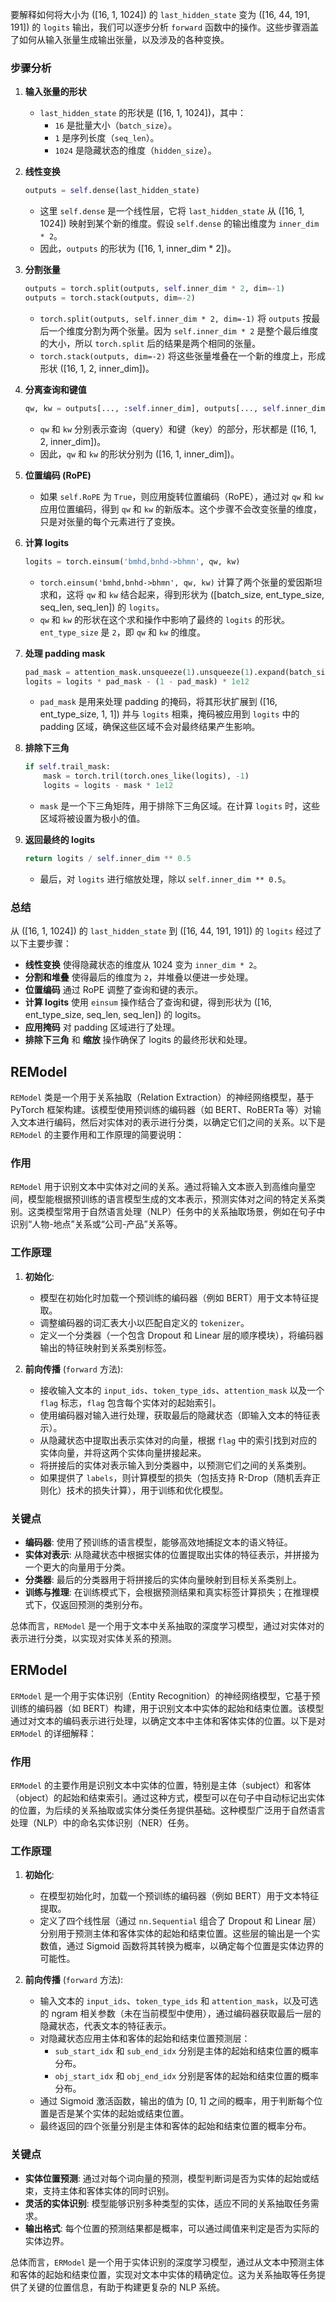 要解释如何将大小为 \([16, 1, 1024]\) 的 `last_hidden_state` 变为 \([16, 44, 191, 191]\) 的 `logits` 输出，我们可以逐步分析 `forward` 函数中的操作。这些步骤涵盖了如何从输入张量生成输出张量，以及涉及的各种变换。

### 步骤分析

1. **输入张量的形状**

   - `last_hidden_state` 的形状是 \([16, 1, 1024]\)，其中：
     - `16` 是批量大小（`batch_size`）。
     - `1` 是序列长度（`seq_len`）。
     - `1024` 是隐藏状态的维度（`hidden_size`）。

2. **线性变换**

   ```python
   outputs = self.dense(last_hidden_state)
   ```

   - 这里 `self.dense` 是一个线性层，它将 `last_hidden_state` 从 \([16, 1, 1024]\) 映射到某个新的维度。假设 `self.dense` 的输出维度为 `inner_dim * 2`。
   - 因此，`outputs` 的形状为 \([16, 1, inner_dim * 2]\)。

3. **分割张量**

   ```python
   outputs = torch.split(outputs, self.inner_dim * 2, dim=-1)
   outputs = torch.stack(outputs, dim=-2)
   ```

   - `torch.split(outputs, self.inner_dim * 2, dim=-1)` 将 `outputs` 按最后一个维度分割为两个张量。因为 `self.inner_dim * 2` 是整个最后维度的大小，所以 `torch.split` 后的结果是两个相同的张量。
   - `torch.stack(outputs, dim=-2)` 将这些张量堆叠在一个新的维度上，形成形状 \([16, 1, 2, inner_dim]\)。

4. **分离查询和键值**

   ```python
   qw, kw = outputs[..., :self.inner_dim], outputs[..., self.inner_dim:]
   ```

   - `qw` 和 `kw` 分别表示查询（query）和键（key）的部分，形状都是 \([16, 1, 2, inner_dim]\)。
   - 因此，`qw` 和 `kw` 的形状分别为 \([16, 1, inner_dim]\)。

5. **位置编码 (RoPE)**

   - 如果 `self.RoPE` 为 `True`，则应用旋转位置编码（RoPE），通过对 `qw` 和 `kw` 应用位置编码，得到 `qw` 和 `kw` 的新版本。这个步骤不会改变张量的维度，只是对张量的每个元素进行了变换。

6. **计算 logits**

   ```python
   logits = torch.einsum('bmhd,bnhd->bhmn', qw, kw)
   ```

   - `torch.einsum('bmhd,bnhd->bhmn', qw, kw)` 计算了两个张量的爱因斯坦求和，这将 `qw` 和 `kw` 结合起来，得到形状为 \([batch_size, ent_type_size, seq_len, seq_len]\) 的 `logits`。
   - `qw` 和 `kw` 的形状在这个求和操作中影响了最终的 `logits` 的形状。`ent_type_size` 是 `2`，即 `qw` 和 `kw` 的维度。

7. **处理 padding mask**

   ```python
   pad_mask = attention_mask.unsqueeze(1).unsqueeze(1).expand(batch_size, self.ent_type_size, seq_len, seq_len)
   logits = logits * pad_mask - (1 - pad_mask) * 1e12
   ```

   - `pad_mask` 是用来处理 padding 的掩码，将其形状扩展到 \([16, ent_type_size, 1, 1]\) 并与 `logits` 相乘，掩码被应用到 `logits` 中的 padding 区域，确保这些区域不会对最终结果产生影响。

8. **排除下三角**

   ```python
   if self.trail_mask:
       mask = torch.tril(torch.ones_like(logits), -1)
       logits = logits - mask * 1e12
   ```

   - `mask` 是一个下三角矩阵，用于排除下三角区域。在计算 `logits` 时，这些区域将被设置为极小的值。

9. **返回最终的 logits**

   ```python
   return logits / self.inner_dim ** 0.5
   ```

   - 最后，对 `logits` 进行缩放处理，除以 `self.inner_dim ** 0.5`。

### 总结

从 \([16, 1, 1024]\) 的 `last_hidden_state` 到 \([16, 44, 191, 191]\) 的 `logits` 经过了以下主要步骤：

- **线性变换** 使得隐藏状态的维度从 1024 变为 `inner_dim * 2`。
- **分割和堆叠** 使得最后的维度为 `2`，并堆叠以便进一步处理。
- **位置编码** 通过 RoPE 调整了查询和键的表示。
- **计算 logits** 使用 `einsum` 操作结合了查询和键，得到形状为 \([16, ent_type_size, seq_len, seq_len]\) 的 logits。
- **应用掩码** 对 padding 区域进行了处理。
- **排除下三角** 和 **缩放** 操作确保了 logits 的最终形状和处理。


## REModel
`REModel` 类是一个用于关系抽取（Relation Extraction）的神经网络模型，基于 PyTorch 框架构建。该模型使用预训练的编码器（如 BERT、RoBERTa 等）对输入文本进行编码，然后对实体对的表示进行分类，以确定它们之间的关系。以下是 `REModel` 的主要作用和工作原理的简要说明：

### 作用
`REModel` 用于识别文本中实体对之间的关系。通过将输入文本嵌入到高维向量空间，模型能根据预训练的语言模型生成的文本表示，预测实体对之间的特定关系类别。这类模型常用于自然语言处理（NLP）任务中的关系抽取场景，例如在句子中识别“人物-地点”关系或“公司-产品”关系等。

### 工作原理
1. **初始化**:
   - 模型在初始化时加载一个预训练的编码器（例如 BERT）用于文本特征提取。
   - 调整编码器的词汇表大小以匹配自定义的 `tokenizer`。
   - 定义一个分类器（一个包含 Dropout 和 Linear 层的顺序模块），将编码器输出的特征映射到关系类别标签。

2. **前向传播** (`forward` 方法):
   - 接收输入文本的 `input_ids`、`token_type_ids`、`attention_mask` 以及一个 `flag` 标志，`flag` 包含每个实体对的起始索引。
   - 使用编码器对输入进行处理，获取最后的隐藏状态（即输入文本的特征表示）。
   - 从隐藏状态中提取出表示实体对的向量，根据 `flag` 中的索引找到对应的实体向量，并将这两个实体向量拼接起来。
   - 将拼接后的实体对表示输入到分类器中，以预测它们之间的关系类别。
   - 如果提供了 `labels`，则计算模型的损失（包括支持 R-Drop（随机丢弃正则化）技术的损失计算），用于训练和优化模型。

### 关键点
- **编码器**: 使用了预训练的语言模型，能够高效地捕捉文本的语义特征。
- **实体对表示**: 从隐藏状态中根据实体的位置提取出实体的特征表示，并拼接为一个更大的向量用于分类。
- **分类器**: 最后的分类器用于将拼接后的实体向量映射到目标关系类别上。
- **训练与推理**: 在训练模式下，会根据预测结果和真实标签计算损失；在推理模式下，仅返回预测的类别分布。

总体而言，`REModel` 是一个用于文本中关系抽取的深度学习模型，通过对实体对的表示进行分类，以实现对实体关系的预测。

## ERModel
`ERModel` 是一个用于实体识别（Entity Recognition）的神经网络模型，它基于预训练的编码器（如 BERT）构建，用于识别文本中实体的起始和结束位置。该模型通过对文本的编码表示进行处理，以确定文本中主体和客体实体的位置。以下是对 `ERModel` 的详细解释：

### 作用
`ERModel` 的主要作用是识别文本中实体的位置，特别是主体（subject）和客体（object）的起始和结束索引。通过这种方式，模型可以在句子中自动标记出实体的位置，为后续的关系抽取或实体分类任务提供基础。这种模型广泛用于自然语言处理（NLP）中的命名实体识别（NER）任务。

### 工作原理
1. **初始化**:
   - 在模型初始化时，加载一个预训练的编码器（例如 BERT）用于文本特征提取。
   - 定义了四个线性层（通过 `nn.Sequential` 组合了 Dropout 和 Linear 层）分别用于预测主体和客体实体的起始和结束位置。这些层的输出是一个实数值，通过 Sigmoid 函数将其转换为概率，以确定每个位置是实体边界的可能性。

2. **前向传播** (`forward` 方法):
   - 输入文本的 `input_ids`、`token_type_ids` 和 `attention_mask`，以及可选的 ngram 相关参数（未在当前模型中使用），通过编码器获取最后一层的隐藏状态，代表文本的特征表示。
   - 对隐藏状态应用主体和客体的起始和结束位置预测层：
     - `sub_start_idx` 和 `sub_end_idx` 分别是主体的起始和结束位置的概率分布。
     - `obj_start_idx` 和 `obj_end_idx` 分别是客体的起始和结束位置的概率分布。
   - 通过 Sigmoid 激活函数，输出的值为 [0, 1] 之间的概率，用于判断每个位置是否是某个实体的起始或结束位置。
   - 最终返回的四个张量分别是主体和客体的起始和结束位置的概率分布。

### 关键点
- **实体位置预测**: 通过对每个词向量的预测，模型判断词是否为实体的起始或结束，支持主体和客体实体的同时识别。
- **灵活的实体识别**: 模型能够识别多种类型的实体，适应不同的关系抽取任务需求。
- **输出格式**: 每个位置的预测结果都是概率，可以通过阈值来判定是否为实际的实体边界。

总体而言，`ERModel` 是一个用于实体识别的深度学习模型，通过从文本中预测主体和客体的起始和结束位置，实现对文本中实体的精确定位。这为关系抽取等任务提供了关键的位置信息，有助于构建更复杂的 NLP 系统。